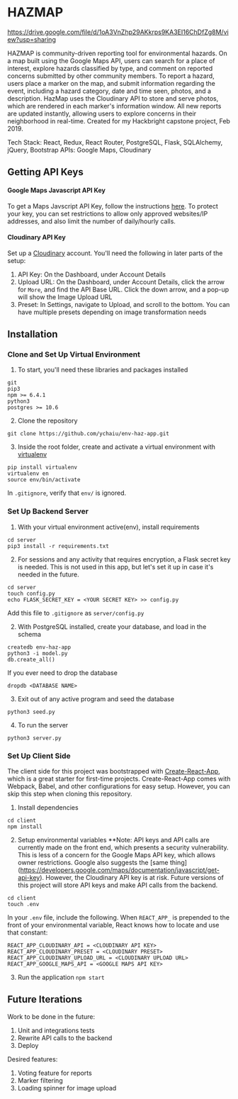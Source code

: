 # HAZMAP
https://drive.google.com/file/d/1oA3VnZhp29AKkrps9KA3EI16ChDfZg8M/view?usp=sharing


HAZMAP is community-driven reporting tool for environmental hazards.  On a map built using the Google Maps API, users can search for a place of interest, explore hazards classified by type, and comment on reported concerns submitted by other community members.  To report a hazard, users place a marker on the map, and submit information regarding the event, including a hazard category, date and time seen, photos, and a description. HazMap uses the Cloudinary API to store and serve photos, which are rendered in each marker's information window. All new reports are updated instantly, allowing users to explore concerns in their neighborhood in real-time. Created for my Hackbright capstone project, Feb 2019.

Tech Stack: React, Redux, React Router, PostgreSQL, Flask, SQLAlchemy, jQuery, Bootstrap
APIs: Google Maps, Cloudinary

## Getting API Keys

#### Google Maps Javascript API Key
To get a Maps Javscript API Key, follow the instructions [here](https://developers.google.com/maps/documentation/javascript/get-api-key).
To protect your key, you can set restrictions to allow only approved websites/IP addresses, and also limit the number of daily/hourly calls.

#### Cloudinary API Key
Set up a [Cloudinary](https://cloudinary.com/) account. You'll need the following in later parts of the setup:
1. API Key: On the Dashboard, under Account Details
2. Upload URL: On the Dashboard, under Account Details, click the arrow for `More`, and find the API Base URL. Click the down arrow, and a pop-up will show the Image Upload URL
3. Preset: In Settings, navigate to Upload, and scroll to the bottom. You can have multiple presets depending on image transformation needs

## Installation
### Clone and Set Up Virtual Environment

1. To start, you'll need these libraries and packages installed
```
git
pip3
npm >= 6.4.1
python3
postgres >= 10.6
```

2. Clone the repository
```
git clone https://github.com/ychaiu/env-haz-app.git
```

3. Inside the root folder, create and activate a virtual environment with [virtualenv](https://virtualenv.pypa.io/en/latest/installation/)
```
pip install virtualenv
virtualenv en
source env/bin/activate
```
In `.gitignore`, verify that `env/` is ignored.

### Set Up Backend Server

1. With your virtual environment active(env), install requirements
```
cd server
pip3 install -r requirements.txt
```

2. For sessions and any activity that requires encryption, a Flask secret key is needed. This is not used in this app, but let's set it up in case it's needed in the future.

```
cd server
touch config.py
echo FLASK_SECRET_KEY = <YOUR SECRET KEY> >> config.py
```

Add this file to `.gitignore` as `server/config.py`

2. With PostgreSQL installed, create your database, and load in the schema
```
createdb env-haz-app
python3 -i model.py
db.create_all()
```

If you ever need to drop the database
```
dropdb <DATABASE NAME>
```

3. Exit out of any active program and seed the database
```
python3 seed.py
```

4. To run the server
```
python3 server.py
```

### Set Up Client Side

The client side for this project was bootstrapped with [Create-React-App](https://github.com/facebook/create-react-app), which is a great starter for first-time projects. Create-React-App comes with Webpack, Babel, and other configurations for easy setup. However, you can skip this step when cloning this repository.

1. Install dependencies
```
cd client
npm install
```

2. Setup environmental variables
**Note: API keys and API calls are currently made on the front end, which presents a security vulnerability. This is less of a concern for the Google Maps API key, which allows owner restrictions. Google also suggests the [same thing] (https://developers.google.com/maps/documentation/javascript/get-api-key). However, the Cloudinary API key is at risk. Future versions of this project will store API keys and make API calls from the backend.

```
cd client
touch .env
```
In your `.env` file, include the following. When `REACT_APP_` is prepended to the front of your environmental variable, React knows how to locate and use that constant:
```
REACT_APP_CLOUDINARY_API = <CLOUDINARY API KEY>
REACT_APP_CLOUDINARY_PRESET = <CLOUDINARY PRESET>
REACT_APP_CLOUDINARY_UPLOAD_URL = <CLOUDINARY UPLOAD URL>
REACT_APP_GOOGLE_MAPS_API = <GOOGLE MAPS API KEY>
```

3. Run the application
```npm start```

## Future Iterations
Work to be done in the future:

1. Unit and integrations tests
2. Rewrite API calls to the backend
3. Deploy

Desired features:
1. Voting feature for reports
2. Marker filtering
3. Loading spinner for image upload
